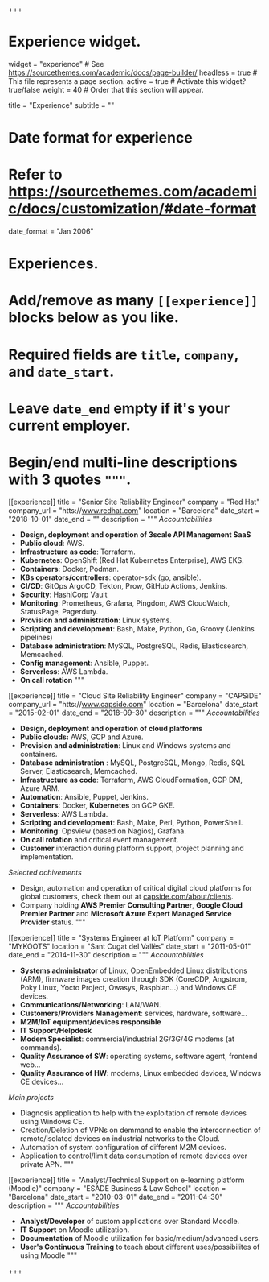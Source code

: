 +++
# Experience widget.
widget = "experience"  # See https://sourcethemes.com/academic/docs/page-builder/
headless = true  # This file represents a page section.
active = true  # Activate this widget? true/false
weight = 40  # Order that this section will appear.

title = "Experience"
subtitle = ""

# Date format for experience
#   Refer to https://sourcethemes.com/academic/docs/customization/#date-format
date_format = "Jan 2006"

# Experiences.
#   Add/remove as many `[[experience]]` blocks below as you like.
#   Required fields are `title`, `company`, and `date_start`.
#   Leave `date_end` empty if it's your current employer.
#   Begin/end multi-line descriptions with 3 quotes `"""`.
[[experience]]
  title = "Senior Site Reliability Engineer"
  company = "Red Hat"
  company_url = "htts://www.redhat.com"
  location = "Barcelona"
  date_start = "2018-10-01"
  date_end = ""
  description = """
  *Accountabilities*

  * **Design, deployment and operation of 3scale API Management SaaS**
  * **Public cloud**: AWS.
  * **Infrastructure as code**: Terraform.
  * **Kubernetes**: OpenShift (Red Hat Kubernetes Enterprise), AWS EKS.
  * **Containers**: Docker, Podman.
  * **K8s operators/controllers**: operator-sdk (go, ansible).
  * **CI/CD**: GitOps ArgoCD, Tekton, Prow, GitHub Actions, Jenkins.
  * **Security**: HashiCorp Vault
  * **Monitoring**: Prometheus, Grafana, Pingdom, AWS CloudWatch, StatusPage, Pagerduty.
  * **Provision and administration**: Linux systems.
  * **Scripting and development**: Bash, Make, Python, Go, Groovy (Jenkins pipelines)
  * **Database administration**: MySQL, PostgreSQL, Redis, Elasticsearch, Memcached.
  * **Config management**: Ansible, Puppet.
  * **Serverless**: AWS Lambda.
  * **On call rotation**
  """

[[experience]]
  title = "Cloud Site Reliability Engineer"
  company = "CAPSiDE"
  company_url = "htts://www.capside.com"
  location = "Barcelona"
  date_start = "2015-02-01"
  date_end = "2018-09-30"
  description = """
  *Accountabilities*

  * **Design, deployment and operation of cloud platforms**
  * **Public clouds:** AWS, GCP and Azure.
  * **Provision and administration**: Linux and Windows systems and containers.
  * **Database administration** : MySQL, PostgreSQL, Mongo, Redis, SQL Server, Elasticsearch, Memcached.
  * **Infrastructure as code**: Terraform, AWS CloudFormation, GCP DM, Azure ARM.
  * **Automation**: Ansible, Puppet, Jenkins.
  * **Containers**: Docker, **Kubernetes** on GCP GKE.
  * **Serverless**: AWS Lambda.
  * **Scripting and development**: Bash, Make, Perl, Python, PowerShell.
  * **Monitoring**: Opsview (based on Nagios), Grafana.
  * **On call rotation** and critical event management.
  * **Customer** interaction during platform support, project planning and implementation.

  *Selected achivements*

  * Design, automation and operation of critical digital cloud platforms for global customers, check them out at [capside.com/about/clients](https://www.capside.com/about/clients/).
  * Company holding **AWS Premier Consulting Partner**, **Google Cloud Premier Partner** and **Microsoft Azure Expert Managed Service Provider** status.
  """

[[experience]]
  title = "Systems Engineer at IoT Platform"
  company = "MYKOOTS"
  location = "Sant Cugat del Vallès"
  date_start = "2011-05-01"
  date_end = "2014-11-30"
  description = """
  *Accountabilities*

  * **Systems administrator** of Linux, OpenEmbedded Linux distributions (ARM), firmware images creation through SDK (CoreCDP, Angstrom, Poky Linux, Yocto Project, Owasys, Raspbian...) and Windows CE devices.
  * **Communications/Networking**: LAN/WAN.
  * **Customers/Providers Management**: services, hardware, software...
  * **M2M/IoT equipment/devices responsible**
  * **IT Support/Helpdesk**
  * **Modem Specialist**: commercial/industrial 2G/3G/4G modems (at commands).
  * **Quality Assurance of SW**: operating systems, software agent, frontend web...
  * **Quality Assurance of HW**: modems, Linux embedded devices, Windows CE devices...

  *Main projects*

  * Diagnosis application to help with the exploitation of remote devices using Windows CE.
  * Creation/Deletion of VPNs on demmand to enable the interconnection of remote/isolated devices on industrial networks to the Cloud.
  * Automation of system configuration of different M2M devices.
  * Application to control/limit data consumption of remote devices over private APN.
  """

[[experience]]
  title = "Analyst/Technical Support on e-learning platform (Moodle)"
  company = "ESADE Business & Law School"
  location = "Barcelona"
  date_start = "2010-03-01"
  date_end = "2011-04-30"
  description = """
  *Accountabilities*

  * **Analyst/Developer** of custom applications over Standard Moodle.
  * **IT Support** on Moodle utilization.
  * **Documentation** of Moodle utilization for basic/medium/advanced users.
  * **User's Continuous Training** to teach about different uses/possibilites of using Moodle
  """

+++
